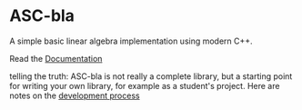 # ASC-bla
A simple basic linear algebra implementation using modern C++.


Read the [Documentation](https://sreichtt.github.io/ASC-bla/)


telling the truth: ASC-bla is not really a complete library,
but a starting point for writing your own library, for example as a student's project.
Here are notes on the
[development process](https://jschoeberl.github.io/IntroSC/intro.html)

